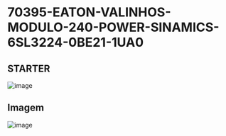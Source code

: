 # 70395-EATON-VALINHOS-MODULO-240-POWER-SINAMICS-6SL3224-0BE21-1UA0
## STARTER
![image](https://github.com/alanmmartins/70395-EATON-VALINHOS-MODULO-240-POWER-SINAMICS-6SL3224-0BE21-1UA0/assets/63621071/15519fa8-e8f6-4c87-82e8-800ba6862845)

## Imagem 
![image](https://github.com/alanmmartins/70395-EATON-VALINHOS-MODULO-240-POWER-SINAMICS-6SL3224-0BE21-1UA0/assets/63621071/4777ebdb-6f6b-47cb-abb9-745769d99f85)


